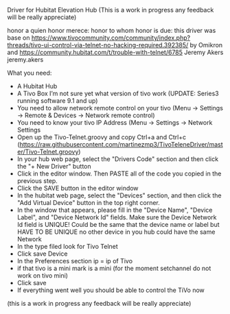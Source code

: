 Driver for Hubitat Elevation Hub
(This is a work in progress any feedback will be really appreciate)

honor a quien honor merece:
honor to whom honor is due:
this driver was base on 
https://www.tivocommunity.com/community/index.php?threads/tivo-ui-control-via-telnet-no-hacking-required.392385/
by Omikron
and 
https://community.hubitat.com/t/trouble-with-telnet/6785
Jeremy Akers 
jeremy.akers

What you need:
-	A Hubitat Hub
-	A Tivo Box I’m not sure yet what version of tivo work (UPDATE: Series3 running software 9.1 and up)
-	You need to allow network remote control on your tivo (Menu -> Settings -> Remote & Devices -> Network remote control)
-	You need to know your tivo IP Address (Menu -> Settings -> Network Settings
-	Open up the Tivo-Telnet.groovy and copy Ctrl+a and Ctrl+c (https://raw.githubusercontent.com/martinezmp3/TivoTeleneDriver/master/Tivo-Telnet.groovy)
-	In your hub web page, select the "Drivers Code" section and then click the "+ New Driver" button
-	Click in the editor window. Then PASTE all of the code you copied in the previous step.
-	Click the SAVE button in the editor window
-	In the hubitat web page, select the "Devices" section, and then click the "Add Virtual Device" button in the top right corner.
-	In the window that appears, please fill in the "Device Name", "Device Label", and "Device Network Id" fields. Make sure the Device Network Id field is UNIQUE! Could be the same that the device name or label but HAVE TO BE UNIQUE no other device in you hub could have the same Network 
-	In the type filed look for Tivo Telnet
-	Click save Device
-	In the Preferences section ip = ip of Tivo 
- if that tivo is a mini mark is a mini (for the moment setchannel do not work on tivo mini)
-	Click save
-	If everything went well you should be able to control the TiVo now 

(this is a work in progress any feedback will be really appreciate)
